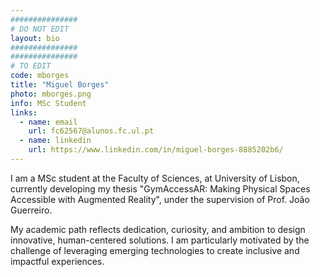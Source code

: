 ```yaml
---
###############
# DO NOT EDIT
layout: bio
###############
###############
# TO EDIT
code: mborges
title: "Miguel Borges"
photo: mborges.png
info: MSc Student
links:
  - name: email
    url: fc62567@alunos.fc.ul.pt
  - name: linkedin
    url: https://www.linkedin.com/in/miguel-borges-8885202b6/
---
```


I am a MSc student at the Faculty of Sciences, at University of Lisbon, currently developing my thesis "GymAccessAR: Making Physical Spaces Accessible with Augmented Reality", under the supervision of Prof. João Guerreiro.

My academic path reflects dedication, curiosity, and ambition to design innovative, human-centered solutions. I am particularly motivated by the challenge of leveraging emerging technologies to create inclusive and impactful experiences.
